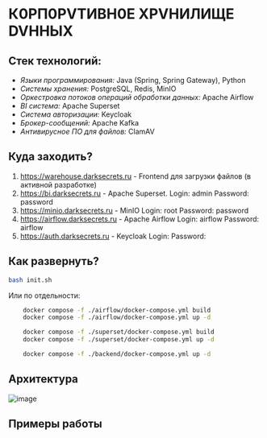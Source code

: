 # К0РП0РVТИВН0E XРVHИЛИЩE DVHHЫX
## Стек технологий:
- *Языки программирования:* Java (Spring, Spring Gateway), Python
- *Системы хранения:* PostgreSQL, Redis, MinIO
- *Оркестровка потоков операций обработки данных:* Apache Airflow
- *BI система:* Apache Superset
- *Система авторизации:* Keycloak
- *Брокер-сообщений:* Apache Kafka
- *Антивирусное ПО для файлов:* ClamAV

## Куда заходить?
1. https://warehouse.darksecrets.ru - Frontend для загрузки файлов (в активной разработке)
2. https://bi.darksecrets.ru - Apache Superset.
    Login: admin
    Password: password
3. https://minio.darksecrets.ru - MinIO
    Login: root
    Password: password
4. https://airflow.darksecrets.ru - Apache Airflow
    Login: airflow
    Password: airflow
5. https://auth.darksecrets.ru - Keycloak
    Login:
    Password:

## Как развернуть?

```bash
bash init.sh
```

Или по отдельности:
```bash
    docker compose -f ./airflow/docker-compose.yml build
    docker compose -f ./airflow/docker-compose.yml up -d

    docker compose -f ./superset/docker-compose.yml build
    docker compose -f ./superset/docker-compose.yml up -d

    docker compose -f ./backend/docker-compose.yml up -d
```
## Архитектура
![image](https://github.com/user-attachments/assets/688ab44b-51ea-40c1-9224-12317c9fb560)


## Примеры работы
